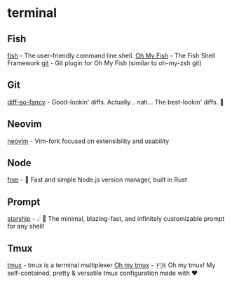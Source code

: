 # terminal

## Fish

[fish](https://github.com/fish-shell/fish-shell) - The user-friendly command line shell.
[Oh My Fish](https://github.com/oh-my-fish/oh-my-fish) - The Fish Shell Framework
[git](https://github.com/jhillyerd/plugin-git) - Git plugin for Oh My Fish (similar to oh-my-zsh git)

## Git

[diff-so-fancy](https://github.com/so-fancy/diff-so-fancy) - Good-lookin' diffs. Actually… nah… The best-lookin' diffs. 🎉

## Neovim

[neovim](https://github.com/neovim/neovim) - Vim-fork focused on extensibility and usability

## Node

[fnm](https://github.com/Schniz/fnm) - 🚀 Fast and simple Node.js version manager, built in Rust

## Prompt

[starship](https://github.com/starship/starship) - ☄🌌️ The minimal, blazing-fast, and infinitely customizable prompt for any shell!

## Tmux

[tmux](https://github.com/tmux/tmux) - tmux is a terminal multiplexer
[Oh my tmux](https://github.com/gpakosz/.tmux) - 🇫🇷 Oh my tmux! My self-contained, pretty & versatile tmux configuration made with ❤️

